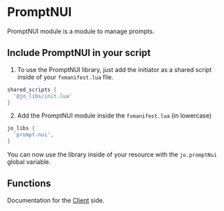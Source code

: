 # PromptNUI

PromptNUI module is a module to manage prompts.

## Include PromptNUI in your script

1. To use the PromptNUI library, just add the initiator as a shared script inside of your `fxmanifest.lua` file.

```lua
shared_scripts {
  '@jo_libs/init.lua'
}
```

2. Add the PromptNUI module inside the `fxmanifest.lua` (in lowercase)

```lua
jo_libs {
  'prompt-nui',
}
```

You can now use the library inside of your resource with the `jo.promptNui` global variable.

## Functions

Documentation for the [Client](./client.md) side.
